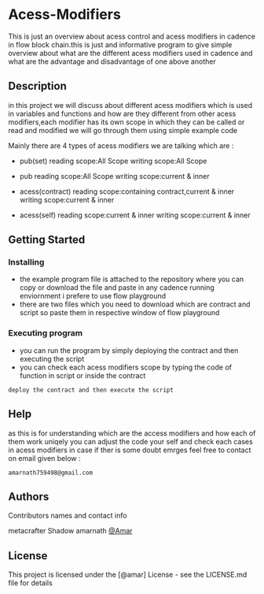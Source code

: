 # Acess-Modifiers

This is just an overview about acess control and acess modifiers in cadence in flow block chain.this is just and informative program to give simple overview about what are the different acess modifiers used in cadence and what are the advantage and disadvantage of one above another

## Description

in this project we will discuss about different acess modifiers which is used in variables and functions and how are they different from other acess modifiers,each modifier has its own scope in which they can be called or read and modified we will go through them using simple example code

Mainly there are 4 types of acess modifiers we are talking
which are :
* pub(set)           reading scope:All Scope                                            writing scope:All Scope

* pub                reading scope:All Scope                                            writing scope:current & inner

* acess(contract)    reading scope:containing contract,current & inner                  writing scope:current & inner

* acess(self)        reading scope:current & inner                                      writing scope:current & inner

## Getting Started

### Installing

* the example program file is attached to the repository where you can copy or download the file and paste in any cadence running enviornment i prefere to use flow playground
* there are two files which you need to download which are contract and script so paste them in respective window of flow playground

### Executing program

* you can run the program by simply deploying the contract and then executing the script
* you can check each acess modifiers scope by typing the code of function in script or inside the contract 
```
deploy the contract and then execute the script
```

## Help

as this is for understanding which are the access modifiers and how each of them work uniqely you can adjust the code your self and check each cases in acess modifiers in case if ther is some doubt emrges feel free to contact on email given below :
```
amarnath759498@gmail.com
```

## Authors

Contributors names and contact info

metacrafter
Shadow
amarnath
[@Amar](amarnath759498@gmail.com)


## License

This project is licensed under the [@amar] License - see the LICENSE.md file for details
